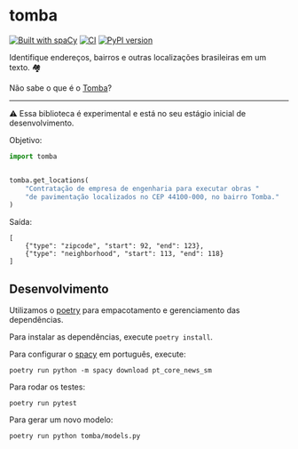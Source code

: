 # tomba

[![Built with spaCy](https://img.shields.io/badge/made%20with%20❤%20and-spaCy-09a3d5.svg)](https://spacy.io)
[![CI](https://github.com/DadosAbertosDeFeira/tomba/actions/workflows/ci.yml/badge.svg)](https://github.com/DadosAbertosDeFeira/tomba/actions/workflows/ci.yml)
[![PyPI version](https://badge.fury.io/py/tomba.svg)](https://badge.fury.io/py/tomba)

Identifique endereços, bairros e outras localizações brasileiras em um texto. 🏘

Não sabe o que é o [Tomba](https://pt.wikipedia.org/wiki/Tomba_(Feira_de_Santana))?

---

:warning:️ Essa biblioteca é experimental e está no seu estágio inicial de desenvolvimento.

Objetivo:

```python
import tomba


tomba.get_locations(
    "Contratação de empresa de engenharia para executar obras "
    "de pavimentação localizados no CEP 44100-000, no bairro Tomba."
)
```

Saída:

```
[
    {"type": "zipcode", "start": 92, "end": 123},
    {"type": "neighborhood", "start": 113, "end": 118}
]
```

## Desenvolvimento

Utilizamos o [poetry](https://python-poetry.org/) para empacotamento e gerenciamento das dependências.

Para instalar as dependências, execute `poetry install`.

Para configurar o [spacy](https://spacy.io) em português, execute:

```
poetry run python -m spacy download pt_core_news_sm
```

Para rodar os testes:

```
poetry run pytest
```

Para gerar um novo modelo:

```
poetry run python tomba/models.py
```
